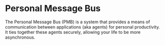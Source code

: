 # Personal Message Bus

The Personal Message Bus (PMB) is a system that provides a means of
communication between applications (aka agents) for personal productivity. It
ties together these agents securely, allowing your life to be more
asynchronous.

